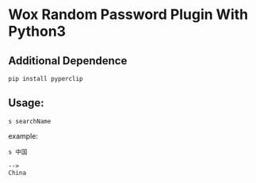 # Wox Random Password Plugin With Python3

## Additional Dependence
```
pip install pyperclip
```

## Usage: 
``` 
s searchName
```
example:    
```
s 中国  

-->     
China
```    
